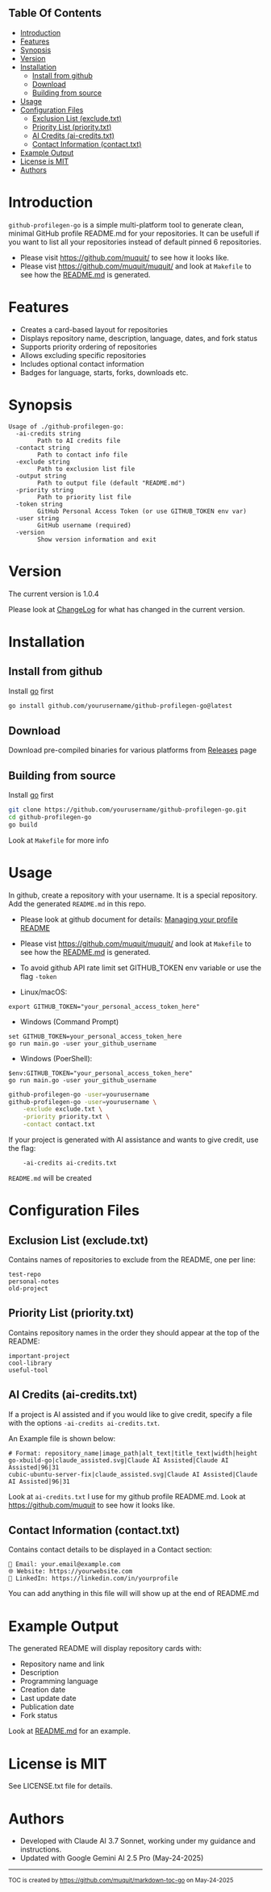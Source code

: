 ## Table Of Contents
- [Introduction](#introduction)
- [Features](#features)
- [Synopsis](#synopsis)
- [Version](#version)
- [Installation](#installation)
  - [Install from github](#install-from-github)
  - [Download](#download)
  - [Building from source](#building-from-source)
- [Usage](#usage)
- [Configuration Files](#configuration-files)
  - [Exclusion List (exclude.txt)](#exclusion-list-excludetxt)
  - [Priority List (priority.txt)](#priority-list-prioritytxt)
  - [AI Credits (ai-credits.txt)](#ai-credits-ai-creditstxt)
  - [Contact Information (contact.txt)](#contact-information-contacttxt)
- [Example Output](#example-output)
- [License is MIT](#license-is-mit)
- [Authors](#authors)

# Introduction

`github-profilegen-go` is a simple multi-platform tool to generate clean, 
minimal GitHub profile README.md for your repositories.
It can be usefull if you want to list all your repositories instead of 
default pinned 6 repositories.

- Please visit https://github.com/muquit/ to see how it looks like.
- Please vist https://github.com/muquit/muquit/ and look at `Makefile` to
  see how the [README.md](https://github.com/muquit/muquit/) is generated.

# Features
- Creates a card-based layout for repositories
- Displays repository name, description, language, dates, and fork status
- Supports priority ordering of repositories
- Allows excluding specific repositories
- Includes optional contact information
- Badges for language, starts, forks, downloads etc.

# Synopsis
```
Usage of ./github-profilegen-go:
  -ai-credits string
    	Path to AI credits file
  -contact string
    	Path to contact info file
  -exclude string
    	Path to exclusion list file
  -output string
    	Path to output file (default "README.md")
  -priority string
    	Path to priority list file
  -token string
    	GitHub Personal Access Token (or use GITHUB_TOKEN env var)
  -user string
    	GitHub username (required)
  -version
    	Show version information and exit
```

# Version
The current version is 1.0.4

Please look at [ChangeLog](ChangeLog.md) for what has changed in the current version.

# Installation
## Install from github

Install [go](https://go.dev/) first

```bash
go install github.com/yourusername/github-profilegen-go@latest
```

## Download

Download pre-compiled binaries for various platforms from
[Releases](https://github.com/muquit/github-profilegen-go/releases) page

## Building from source
Install [go](https://go.dev/) first

```bash
git clone https://github.com/yourusername/github-profilegen-go.git
cd github-profilegen-go
go build
```

Look at `Makefile` for more info

# Usage

In github, create a repository with your username. It is a special repository. Add the
generated `README.md` in this repo.

- Please look at  github document for details:
[Managing your profile README](https://docs.github.com/en/account-and-profile/setting-up-and-managing-your-github-profile/customizing-your-profile/managing-your-profile-readme)

- Please vist https://github.com/muquit/muquit/ and look at `Makefile` to
  see how the [README.md](https://github.com/muquit/muquit/) is generated.

- To avoid github API rate limit set GITHUB_TOKEN env variable or use the flag
`-token`

- Linux/macOS:
```
export GITHUB_TOKEN="your_personal_access_token_here"
```

- Windows (Command Prompt)

```
set GITHUB_TOKEN=your_personal_access_token_here
go run main.go -user your_github_username
```

- Windows (PoerShell):
```
$env:GITHUB_TOKEN="your_personal_access_token_here"
go run main.go -user your_github_username
```    

```bash
github-profilegen-go -user=yourusername
github-profilegen-go -user=yourusername \
    -exclude exclude.txt \
    -priority priority.txt \
    -contact contact.txt
```
If your project is generated with AI assistance and wants to give credit, use
the flag:

```
    -ai-credits ai-credits.txt
```

`README.md` will be created

# Configuration Files

## Exclusion List (exclude.txt)
Contains names of repositories to exclude from the README, one per line:
```
test-repo
personal-notes
old-project
```

## Priority List (priority.txt)
Contains repository names in the order they should appear at the top of the README:
```
important-project
cool-library
useful-tool
```

## AI Credits (ai-credits.txt)
If a project is AI assisted and if you would like to give credit, specify a
file with the options `-ai-credits ai-credits.txt`.

An Example file is shown below:
```
# Format: repository_name|image_path|alt_text|title_text|width|height
go-xbuild-go|claude_assisted.svg|Claude AI Assisted|Claude AI Assisted|96|31
cubic-ubuntu-server-fix|claude_assisted.svg|Claude AI Assisted|Claude AI Assisted|96|31
```
Look at `ai-credits.txt` I use for my github profile README.md. Look at
https://github.com/muquit to see how it looks like.

## Contact Information (contact.txt)
Contains contact details to be displayed in a Contact section:
```
📧 Email: your.email@example.com
🌐 Website: https://yourwebsite.com
💼 LinkedIn: https://linkedin.com/in/yourprofile
```
You can add anything in this file will will show up at the end of README.md


# Example Output
The generated README will display repository cards with:
- Repository name and link
- Description
- Programming language
- Creation date
- Last update date
- Publication date
- Fork status

Look at [README.md](https://github.com/muquit/muquit/) for an example.

# License is MIT

See LICENSE.txt file for details.

# Authors
- Developed with Claude AI 3.7 Sonnet, working under my guidance and instructions. 
- Updated with Google Gemini AI 2.5 Pro (May-24-2025)

---
<sub>TOC is created by https://github.com/muquit/markdown-toc-go on May-24-2025</sub>
